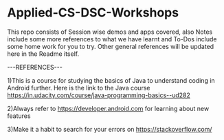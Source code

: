 # Applied-CS-DSC-Workshops
This repo consists of Session wise demos and apps covered, also Notes include some more references to what we have learnt and To-Dos include some home work for  you to try. Other general references will be updated here in the Readme itself.


---REFERENCES---

1)This is a  course for studying the basics of Java to understand coding in Android further.
Here is the link to the Java course
https://in.udacity.com/course/java-programming-basics--ud282

2)Always refer to https://developer.android.com for learning about new features

3)Make it a habit to search for your errors on https://stackoverflow.com/


